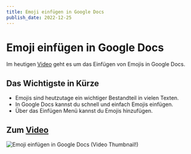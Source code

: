 ```yaml
---
title: Emoji einfügen in Google Docs
publish_date: 2022-12-25
---
```


# Emoji einfügen in Google Docs

Im heutigen [Video](https://youtu.be/L3RvltD0WmI) geht es um das Einfügen von Emojis in Google Docs. 

## Das Wichtigste in Kürze

- Emojis sind heutzutage ein wichtiger Bestandteil in vielen Texten.
- In Google Docs kannst du schnell und einfach Emojis einfügen.
- Über das Einfügen Menü kannst du Emojis hinzufügen.

## Zum [Video](https://youtu.be/L3RvltD0WmI)

![Emoji einfügen in Google Docs (Video Thumbnail!)](../thumbnails/Fertig406.jpg "Emoji einfügen in Google Docs (Video Thumbnail!)")